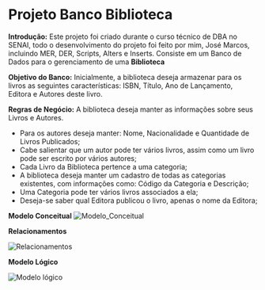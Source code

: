 # Projeto Banco Biblioteca #

**Introdução:** 
Este projeto foi criado durante o curso técnico de DBA no SENAI, todo o desenvolvimento do projeto foi feito por mim, José Marcos, incluindo MER, DER, Scripts, Alters e Inserts. Consiste em um Banco de Dados para o gerenciamento de uma **Biblioteca** 

**Objetivo do Banco:**
Inicialmente, a biblioteca deseja armazenar para os livros as seguintes características: ISBN, Título, Ano de Lançamento, Editora e Autores deste livro. 

**Regras de Negócio:**
A biblioteca deseja manter as informações sobre seus Livros e Autores.

- Para os autores deseja manter: Nome, Nacionalidade e Quantidade de Livros Publicados;
- Cabe salientar que um autor pode ter vários livros, assim como um livro pode ser escrito por vários autores; 
- Cada Livro da Biblioteca pertence a uma categoria; 
- A biblioteca deseja manter um cadastro de todas as categorias existentes, com informações como: Código da Categoria e Descrição; 
- Uma Categoria pode ter vários livros associados a ela;
- Deseja-se saber qual Editora publicou o livro, apenas o nome da Editora;

**Modelo Conceitual**
![Modelo_Conceitual](https://user-images.githubusercontent.com/112916915/209599300-80e26a4f-96f7-48cd-9fa4-c9fe7e671183.png)

**Relacionamentos**

![Relacionamentos](https://user-images.githubusercontent.com/112916915/209599330-1e6c1233-f4e6-4ee3-abac-70f8bb1a2b64.png)

**Modelo Lógico**

![Modelo lógico](https://user-images.githubusercontent.com/112916915/209599416-ce828754-a3a1-44c0-a420-146d283a9e3a.png)
